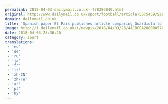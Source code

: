 ```yaml
---
permalink: 2018-04-03-dailymail.co.uk--778386840.html
original: http://www.dailymail.co.uk/sport/football/article-5575459/Spanish-newspaper-El-Pais-publishes-article-comparing-Pep-Guardiola-Nazi-propaganda-minister.html?ITO=1490&ns_mchannel=rss&ns_campaign=1490
domain: dailymail.co.uk
title: 'Spanish paper El Pais publishes article comparing Guardiola to Nazi'
image: http://i.dailymail.co.uk/i/newpix/2018/04/03/23/4ACBFEA200000578-0-image-a-20_1522793639428.jpg
date: 2018-04-03 23:36:26
category: sport
translations: 
 - 'es'
 - 'de'
 - 'ru'
 - 'ja'
 - 'fr'
 - 'it'
 - 'zh-CN'
 - 'zh-TW'
 - 'ar'
 - 'pt'
 - 'hy'
---
```


